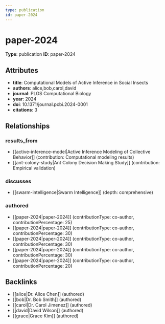 ```yaml
---
type: publication
id: paper-2024
---
```


# paper-2024

**Type**: publication
**ID**: paper-2024

## Attributes

- **title**: Computational Models of Active Inference in Social Insects
- **authors**: alice,bob,carol,david
- **journal**: PLOS Computational Biology
- **year**: 2024
- **doi**: 10.1371/journal.pcbi.2024-0001
- **citations**: 3

## Relationships

### results_from

- [[active-inference-model|Active Inference Modeling of Collective Behavior]] (contribution: Computational modeling results)
- [[ant-colony-study|Ant Colony Decision Making Study]] (contribution: Empirical validation)

### discusses

- [[swarm-intelligence|Swarm Intelligence]] (depth: comprehensive)

### authored

- [[paper-2024|paper-2024]] (contributionType: co-author, contributionPercentage: 25)
- [[paper-2024|paper-2024]] (contributionType: co-author, contributionPercentage: 30)
- [[paper-2024|paper-2024]] (contributionType: co-author, contributionPercentage: 30)
- [[paper-2024|paper-2024]] (contributionType: co-author, contributionPercentage: 30)
- [[paper-2024|paper-2024]] (contributionType: co-author, contributionPercentage: 20)

## Backlinks

- [[alice|Dr. Alice Chen]] (authored)
- [[bob|Dr. Bob Smith]] (authored)
- [[carol|Dr. Carol Jimenez]] (authored)
- [[david|David Wilson]] (authored)
- [[grace|Grace Kim]] (authored)


